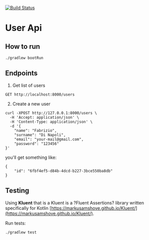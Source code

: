 [![Build Status](https://travis-ci.org/Hyunk3l/user-api.svg?branch=master)](https://travis-ci.org/Hyunk3l/user-api)

# User Api

## How to run
```
./gradlew bootRun
```

## Endpoints

1. Get list of users
```
GET http://localhost:8000/users
```

2. Create a new user
```
curl -XPOST http://127.0.0.1:8000/users \
  -H 'Accept: application/json' \
  -H 'Content-Type: application/json' \
  -d '{
	"name": "Fabrizio",
	"surname": "Di Napoli",
	"email": "your-mail@gmail.com",
	"password": "123456"
}'
```

you'll get something like:
```
{
    "id": "6fbf4ef5-d84b-4dcd-b227-3bce550ba8db"
}
```

## Testing

Using **Kluent** that is a Kluent is a ?Fluent Assertions? library written specifically for Kotlin [https://markusamshove.github.io/Kluent/](https://markusamshove.github.io/Kluent/).

Run tests:
```
./gradlew test
```